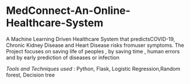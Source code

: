# MedConnect-An-Online-Healthcare-System
A Machine Learning Driven Healthcare System that predictsCOVID-19, Chronic Kidney Disease and Heart Disease risks fromuser symptoms. 
The Project focuses on saving life of peoples , by saving time , human errors and by early prediction of diseases or infection

*Tools and Techniques used* : Python, Flask, Logistic Regression,Random forest, Decision tree
